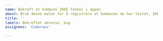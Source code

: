 ```yaml
---
name: Bekreft at kommune IKKE funker i appen
about: Bruk denne malen for å registrere at kommunen du har testet, IKKE fungerer.
title: ''
labels: Bekreftet adresse, bug
assignees: 'Coderaxx'

---
```



